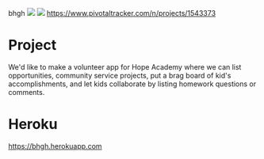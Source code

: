 bhgh
<a href="https://codeclimate.com/github/dianhua1560/bhgh">
<img src="https://codeclimate.com/github/dianhua1560/bhgh/badges/gpa.svg" /></a>
<img src="https://travis-ci.org/dianhua1560/bhgh.svg?branch=master"/>
https://www.pivotaltracker.com/n/projects/1543373

# Project
We'd like to make a volunteer app for Hope Academy where we can list opportunities, community service projects, put a brag board of kid's accomplishments, and let kids collaborate by listing homework questions or comments.

# Heroku
https://bhgh.herokuapp.com